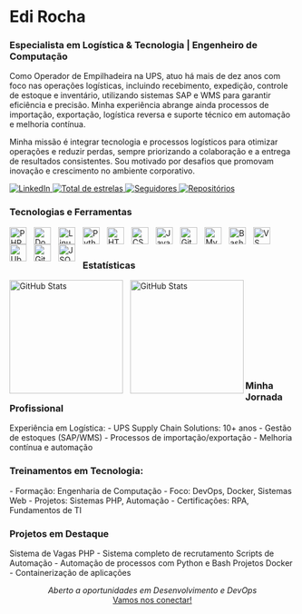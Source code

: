 <H1>Edi Rocha</H1>

<H3>Especialista em Logística & Tecnologia | Engenheiro de Computação</H3>

Como Operador de Empilhadeira na UPS, atuo há mais de dez anos com foco nas operações logísticas, incluindo recebimento, expedição, controle de estoque e inventário, utilizando sistemas SAP e WMS para garantir eficiência e precisão. Minha experiência abrange ainda processos de importação, exportação, logística reversa e suporte técnico em automação e melhoria contínua. 

Minha missão é integrar tecnologia e processos logísticos para otimizar operações e reduzir perdas, sempre priorizando a colaboração e a entrega de resultados consistentes. Sou motivado por desafios que promovam inovação e crescimento no ambiente corporativo.


<p align="left"> <a href="https://www.linkedin.com/in/edi-rocha/"> <img alt="LinkedIn" title="Conecte-se no LinkedIn" src="https://custom-icon-badges.demolab.com/badge/-LinkedIn-0077B5?style=for-the-badge&logo=linkedin&logoColor=white&label=Conecte-se" /> </a> <a href="https://github.com/EdiRocha?tab=repositories&sort=stargazers"> <img alt="Total de estrelas" title="Total de estrelas GitHub" src="https://custom-icon-badges.demolab.com/github/stars/EdiRocha?color=55960c&style=for-the-badge&labelColor=488207&logo=star&label=estrelas" /> </a> <a href="https://github.com/EdiRocha?tab=followers"> <img alt="Seguidores" title="Me siga no GitHub" src="https://custom-icon-badges.demolab.com/github/followers/EdiRocha?color=236ad3&labelColor=1155ba&style=for-the-badge&logo=github&label=Seguidores&logoColor=white" /> </a> <a href="https://github.com/EdiRocha?tab=repositories"> <img alt="Repositórios" title="Meus repositórios" src="https://custom-icon-badges.demolab.com/badge/Repositórios-6e5494?style=for-the-badge&logo=github&logoColor=white&labelColor=5c4274" /> </a> </p>


<H3>Tecnologias e Ferramentas</H3>
<img align="left" alt="PHP" title="PHP" width="30px" style="padding-right: 10px;" src="https://cdn.jsdelivr.net/gh/devicons/devicon@latest/icons/php/php-original.svg" />
<img align="left" alt="Docker" title="Docker" width="30px" style="padding-right: 10px;" src="https://cdn.jsdelivr.net/gh/devicons/devicon@latest/icons/docker/docker-original.svg" />
<img align="left" alt="Linux" title="Linux" width="30px" style="padding-right: 10px;" src="https://cdn.jsdelivr.net/gh/devicons/devicon@latest/icons/linux/linux-original.svg" />
<img align="left" alt="Python" title="Python" width="30px" style="padding-right: 10px;" src="https://cdn.jsdelivr.net/gh/devicons/devicon@latest/icons/python/python-original.svg" />
<img align="left" alt="HTML" title="HTML" width="30px" style="padding-right: 10px;" src="https://cdn.jsdelivr.net/gh/devicons/devicon@latest/icons/html5/html5-original.svg" />
<img align="left" alt="CSS" title="CSS" width="30px" style="padding-right: 10px;" src="https://cdn.jsdelivr.net/gh/devicons/devicon@latest/icons/css3/css3-original.svg" />
<img align="left" alt="JavaScript" title="JavaScript" width="30px" style="padding-right: 10px;" src="https://cdn.jsdelivr.net/gh/devicons/devicon@latest/icons/javascript/javascript-original.svg" />
<img align="left" alt="Git" title="Git" width="30px" style="padding-right: 10px;" src="https://cdn.jsdelivr.net/gh/devicons/devicon@latest/icons/git/git-original.svg" />
<img align="left" alt="MySQL" title="MySQL" width="30px" style="padding-right: 10px;" src="https://cdn.jsdelivr.net/gh/devicons/devicon@latest/icons/mysql/mysql-original.svg" />
<img align="left" alt="Bash" title="Bash" width="30px" style="padding-right: 10px;" src="https://cdn.jsdelivr.net/gh/devicons/devicon@latest/icons/bash/bash-original.svg" />
<img align="left" alt="VS Code" title="VS Code" width="30px" style="padding-right: 10px;" src="https://cdn.jsdelivr.net/gh/devicons/devicon@latest/icons/vscode/vscode-original.svg" />
<img align="left" alt="Ubuntu" title="Ubuntu" width="30px" style="padding-right: 10px;" src="https://cdn.jsdelivr.net/gh/devicons/devicon@latest/icons/ubuntu/ubuntu-plain.svg" />
<img align="left" alt="GitHub" title="GitHub" width="30px" style="padding-right: 10px;" src="https://cdn.jsdelivr.net/gh/devicons/devicon@latest/icons/github/github-original.svg" />
<img align="left" alt="JSON" title="JSON" width="30px" style="padding-right: 10px;" src="https://cdn.jsdelivr.net/gh/devicons/devicon@latest/icons/json/json-original.svg" />


<br/> <br/>
<H3>Estatísticas</H3>
<p> <img align="left" alt="GitHub Stats" height="200" style="padding-right: 10px;" src="https://github-readme-stats.vercel.app/api?username=edisrocha&show_icons=true&theme=tokyonight&include_all_commits=true&locale=pt-br" />
<img align="left" alt="GitHub Stats" height="200" src="https://github-readme-stats.vercel.app/api/top-langs/?username=EdisRocha&theme=tokyonight&layout=compact&custom_title=Tecnologias&langs_count=8" />

</p><br/> <br/> <br/> <br/> <br/> <br/> <br/> <br/>

<br/>
<H3> Minha Jornada Profissional</H3>
Experiência em Logística:
  - UPS Supply Chain Solutions: 10+ anos
  - Gestão de estoques (SAP/WMS)
  - Processos de importação/exportação
  - Melhoria contínua e automação

<H3>Treinamentos em Tecnologia:</H3>
  - Formação: Engenharia de Computação
  - Foco: DevOps, Docker, Sistemas Web
  - Projetos: Sistemas PHP, Automação
  - Certificações: RPA, Fundamentos de TI

<H3>Projetos em Destaque</H3>
Sistema de Vagas PHP - Sistema completo de recrutamento
Scripts de Automação - Automação de processos com Python e Bash
Projetos Docker - Containerização de aplicações

<p align="center"> <i>Aberto a oportunidades em Desenvolvimento e DevOps</i> <br/> <a href="https://linkedin.com/in/edi-rocha">Vamos nos conectar!</a> </p>


